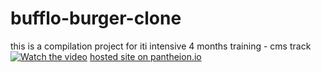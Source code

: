 # bufflo-burger-clone
this is a compilation project for iti intensive 4 months training  - cms track
[![Watch the video](https://img.youtube.com/vi/9GPdvOJG6lg/maxresdefault.jpg)](https://youtu.be/9GPdvOJG6lg)
[hosted site on pantheion.io](https://dev-baflfoburger.pantheonsite.io/)

